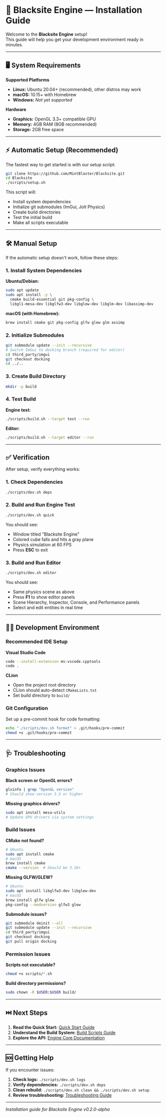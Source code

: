 # 🚀 Blacksite Engine — Installation Guide

Welcome to the **Blacksite Engine** setup!  
This guide will help you get your development environment ready in minutes.

---

## 🖥️ System Requirements

**Supported Platforms**
- **Linux:** Ubuntu 20.04+ (recommended), other distros may work
- **macOS:** 10.15+ with Homebrew
- **Windows:** _Not yet supported_

**Hardware**
- **Graphics:** OpenGL 3.3+ compatible GPU
- **Memory:** 4GB RAM (8GB recommended)
- **Storage:** 2GB free space

---

## ⚡ Automatic Setup (Recommended)

The fastest way to get started is with our setup script:

```bash
git clone https://github.com/MintBlaster/Blacksite.git
cd Blacksite
./scripts/setup.sh
```

This script will:
- Install system dependencies
- Initialize git submodules (ImGui, Jolt Physics)
- Create build directories
- Test the initial build
- Make all scripts executable

---

## 🛠️ Manual Setup

If the automatic setup doesn't work, follow these steps:

### 1. Install System Dependencies

**Ubuntu/Debian:**
```bash
sudo apt update
sudo apt install -y \
  cmake build-essential git pkg-config \
  libgl1-mesa-dev libglfw3-dev libglew-dev libglm-dev libassimp-dev
```

**macOS (with Homebrew):**
```bash
brew install cmake git pkg-config glfw glew glm assimp
```

### 2. Initialize Submodules

```bash
git submodule update --init --recursive
# Switch ImGui to docking branch (required for editor)
cd third_party/imgui
git checkout docking
cd ../..
```

### 3. Create Build Directory

```bash
mkdir -p build
```

### 4. Test Build

**Engine test:**
```bash
./scripts/build.sh --target test --run
```
**Editor:**
```bash
./scripts/build.sh --target editor --run
```

---

## ✅ Verification

After setup, verify everything works:

### 1. Check Dependencies

```bash
./scripts/dev.sh deps
```

### 2. Build and Run Engine Test

```bash
./scripts/dev.sh quick
```
You should see:
- Window titled "Blacksite Engine"
- Colored cube falls and hits a gray plane
- Physics simulation at 60 FPS
- Press **ESC** to exit

### 3. Build and Run Editor

```bash
./scripts/dev.sh editor
```
You should see:
- Same physics scene as above
- Press **F1** to show editor panels
- Scene Hierarchy, Inspector, Console, and Performance panels
- Select and edit entities in real time

---

## 🧑‍💻 Development Environment

### Recommended IDE Setup

**Visual Studio Code**
```bash
code --install-extension ms-vscode.cpptools
code .
```

**CLion**
- Open the project root directory
- CLion should auto-detect `CMakeLists.txt`
- Set build directory to `build/`

### Git Configuration

Set up a pre-commit hook for code formatting:
```bash
echo "./scripts/dev.sh format" > .git/hooks/pre-commit
chmod +x .git/hooks/pre-commit
```

---

## 🩺 Troubleshooting

### Graphics Issues

**Black screen or OpenGL errors?**
```bash
glxinfo | grep "OpenGL version"
# Should show version 3.3 or higher
```
**Missing graphics drivers?**
```bash
sudo apt install mesa-utils
# Update GPU drivers via system settings
```

### Build Issues

**CMake not found?**
```bash
# Ubuntu
sudo apt install cmake
# macOS
brew install cmake
cmake --version  # Should be 3.16+
```

**Missing GLFW/GLEW?**
```bash
# Ubuntu
sudo apt install libglfw3-dev libglew-dev
# macOS
brew install glfw glew
pkg-config --modversion glfw3 glew
```

**Submodule issues?**
```bash
git submodule deinit --all
git submodule update --init --recursive
cd third_party/imgui
git checkout docking
git pull origin docking
```

### Permission Issues

**Scripts not executable?**
```bash
chmod +x scripts/*.sh
```

**Build directory permissions?**
```bash
sudo chown -R $USER:$USER build/
```

---

## ⏭️ Next Steps

1. **Read the Quick Start:** [Quick Start Guide](./quick-start.md)
2. **Understand the Build System:** [Build Scripts Guide](../guides/build-scripts.md)
3. **Explore the API:** [Engine Core Documentation](../api/engine-core.md)

---

## 🆘 Getting Help

If you encounter issues:
1. **Check logs:** `./scripts/dev.sh logs`
2. **Verify dependencies:** `./scripts/dev.sh deps`
3. **Clean rebuild:** `./scripts/dev.sh clean && ./scripts/dev.sh setup`
4. **Review troubleshooting:** [Troubleshooting Guide](./troubleshooting.md)

---

*Installation guide for Blacksite Engine v0.2.0-alpha*

